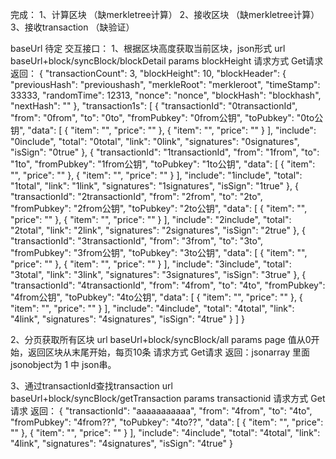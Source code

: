 完成：
1、计算区块 （缺merkletree计算）
2、接收区块  （缺merkletree计算）
3、接收transaction  （缺验证）

baseUrl 待定
交互接口：
1、根据区块高度获取当前区块，json形式
   url  baseUrl+block/syncBlock/blockDetail
   params   blockHeight 
   请求方式  Get请求
   返回：
 {
     "transactionCount": 3,
     "blockHeight": 10,
     "blockHeader": {
         "previousHash": "previoushash",
         "merkleRoot": "merkleroot",
         "timeStamp": 33333,
         "randomTime": 12313,
         "nonce": "nonce",
         "blockHash": "blockhash",
         "nextHash": ""
     },
     "transaction1s": [
         {
             "transactionId": "0transactionId",
             "from": "0from",
             "to": "0to",
             "fromPubkey": "0from公钥",
             "toPubkey": "0to公钥",
             "data": [
                 {
                     "item": "",
                     "price": ""
                 },
                 {
                     "item": "",
                     "price": ""
                 }
             ],
             "include": "0include",
             "total": "0total",
             "link": "0link",
             "signatures": "0signatures",
             "isSign": "0true"
         },
         {
             "transactionId": "1transactionId",
             "from": "1from",
             "to": "1to",
             "fromPubkey": "1from公钥",
             "toPubkey": "1to公钥",
             "data": [
                 {
                     "item": "",
                     "price": ""
                 },
                 {
                     "item": "",
                     "price": ""
                 }
             ],
             "include": "1include",
             "total": "1total",
             "link": "1link",
             "signatures": "1signatures",
             "isSign": "1true"
         },
         {
             "transactionId": "2transactionId",
             "from": "2from",
             "to": "2to",
             "fromPubkey": "2from公钥",
             "toPubkey": "2to公钥",
             "data": [
                 {
                     "item": "",
                     "price": ""
                 },
                 {
                     "item": "",
                     "price": ""
                 }
             ],
             "include": "2include",
             "total": "2total",
             "link": "2link",
             "signatures": "2signatures",
             "isSign": "2true"
         },
         {
             "transactionId": "3transactionId",
             "from": "3from",
             "to": "3to",
             "fromPubkey": "3from公钥",
             "toPubkey": "3to公钥",
             "data": [
                 {
                     "item": "",
                     "price": ""
                 },
                 {
                     "item": "",
                     "price": ""
                 }
             ],
             "include": "3include",
             "total": "3total",
             "link": "3link",
             "signatures": "3signatures",
             "isSign": "3true"
         },
         {
             "transactionId": "4transactionId",
             "from": "4from",
             "to": "4to",
             "fromPubkey": "4from公钥",
             "toPubkey": "4to公钥",
             "data": [
                 {
                     "item": "",
                     "price": ""
                 },
                 {
                     "item": "",
                     "price": ""
                 }
             ],
             "include": "4include",
             "total": "4total",
             "link": "4link",
             "signatures": "4signatures",
             "isSign": "4true"
         }
     ]
 }
   
   
   2、分页获取所有区块
       url  baseUrl+block/syncBlock/all
      params   page  值从0开始，返回区块从末尾开始，每页10条 
      请求方式  Get请求
      返回：jsonarray  里面jsonobject为  1 中 json串。
    
   3、通过transactionId查找transaction
    url  baseUrl+block/syncBlock/getTransaction
         params   transactionid 
         请求方式  Get请求
        返回：
   {
       "transactionId": "aaaaaaaaaaa",
       "from": "4from",
       "to": "4to",
       "fromPubkey": "4from??",
       "toPubkey": "4to??",
       "data": [
           {
               "item": "",
               "price": ""
           },
           {
               "item": "",
               "price": ""
           }
       ],
       "include": "4include",
       "total": "4total",
       "link": "4link",
       "signatures": "4signatures",
       "isSign": "4true"
   }
   
   